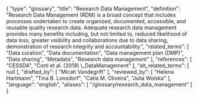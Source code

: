 {
    "type": "glossary",
    "title": "Research Data Management",
    "definition": "Research Data Management (RDM) is a broad concept that includes processes undertaken to create organized, documented, accessible, and reusable quality research data. Adequate research data management provides many benefits including, but not limited to, reduced likelihood of data loss, greater visibility and collaborations due to data sharing, demonstration of research integrity and accountability.",
    "related_terms": [
        "Data curation",
        "Data documentation",
        "Data management plan (DMP)",
        "Data sharing",
        "Metadata",
        "Research data management"
    ],
    "references": [
        "CESSDA",
        "Corti et al. (2019) \\_DataManagement"
    ],
    "alt_related_terms": [
        null
    ],
    "drafted_by": [
        "Micah Vandegrift"
    ],
    "reviewed_by": [
        "Helena Hartmann",
        "Tina B. Lonsdorf",
        "Catia M. Oliveira",
        "Julia Wolska"
    ],
    "language": "english",
    "aliases": [
        "/glossary/research_data_management"
    ]
}